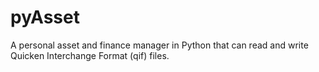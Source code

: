 # pyAsset
A personal asset and finance manager in Python that can read and write Quicken Interchange Format (qif) files.
